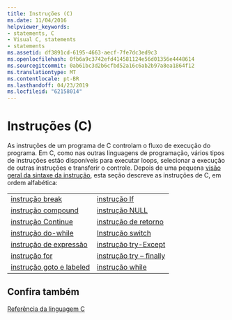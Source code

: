 ```yaml
---
title: Instruções (C)
ms.date: 11/04/2016
helpviewer_keywords:
- statements, C
- Visual C, statements
- statements
ms.assetid: df3891cd-6195-4663-aecf-7fe7dc3ed9c3
ms.openlocfilehash: 0fb6a9c3742efd414581124e56d01356e4448614
ms.sourcegitcommit: 0ab61bc3d2b6cfbd52a16c6ab2b97a8ea1864f12
ms.translationtype: MT
ms.contentlocale: pt-BR
ms.lasthandoff: 04/23/2019
ms.locfileid: "62158014"
---
```

# <a name="statements-c"></a>Instruções (C)

As instruções de um programa de C controlam o fluxo de execução do programa. Em C, como nas outras linguagens de programação, vários tipos de instruções estão disponíveis para executar loops, selecionar a execução de outras instruções e transferir o controle. Depois de uma pequena [visão geral da sintaxe da instrução](../c-language/overview-of-c-statements.md), esta seção descreve as instruções de C, em ordem alfabética:

|||
|-|-|
|[instrução break](../c-language/break-statement-c.md)|[instrução If](../c-language/if-statement-c.md)|
|[instrução compound](../c-language/compound-statement-c.md)|[instrução NULL](../c-language/null-statement-c.md)|
|[instrução Continue](../c-language/continue-statement-c.md)|[instrução de retorno](../c-language/return-statement-c.md)|
|[instrução do-while](../c-language/do-while-statement-c.md)|[Instrução switch](../c-language/switch-statement-c.md)|
|[instrução de expressão](../c-language/expression-statement-c.md)|[instrução try-Except](../c-language/try-except-statement-c.md)|
|[instrução for](../c-language/for-statement-c.md)|[instrução try – finally](../c-language/try-finally-statement-c.md)|
|[instrução goto e labeled](../c-language/goto-and-labeled-statements-c.md)|[instrução while](../c-language/while-statement-c.md)|

## <a name="see-also"></a>Confira também

[Referência da linguagem C](../c-language/c-language-reference.md)
